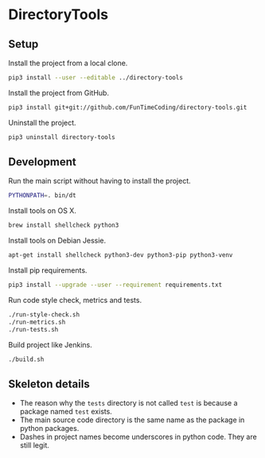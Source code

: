 # DirectoryTools


## Setup

Install the project from a local clone.

```sh
pip3 install --user --editable ../directory-tools
```

Install the project from GitHub.

```sh
pip3 install git+git://github.com/FunTimeCoding/directory-tools.git
```

Uninstall the project.

```sh
pip3 uninstall directory-tools
```


## Development

Run the main script without having to install the project.

```sh
PYTHONPATH=. bin/dt
```

Install tools on OS X.

```sh
brew install shellcheck python3
```

Install tools on Debian Jessie.

```sh
apt-get install shellcheck python3-dev python3-pip python3-venv
```

Install pip requirements.

```sh
pip3 install --upgrade --user --requirement requirements.txt
```


Run code style check, metrics and tests.

```sh
./run-style-check.sh
./run-metrics.sh
./run-tests.sh
```

Build project like Jenkins.

```sh
./build.sh
```


## Skeleton details

* The reason why the `tests` directory is not called `test` is because a package named `test` exists.
* The main source code directory is the same name as the package in python packages.
* Dashes in project names become underscores in python code. They are still legit.
